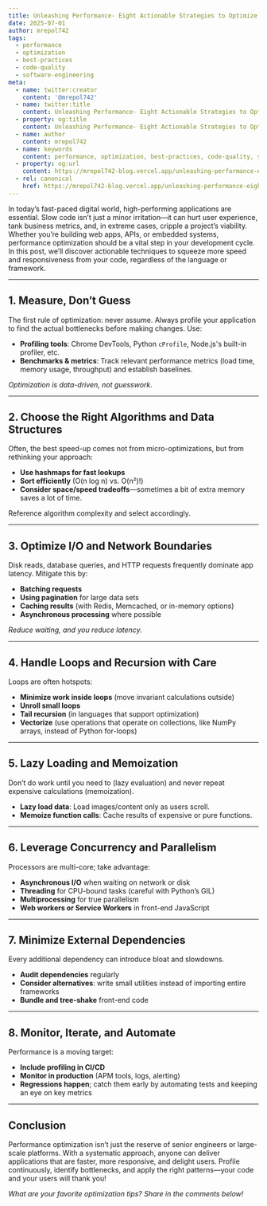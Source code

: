 ```yaml
---
title: Unleashing Performance- Eight Actionable Strategies to Optimize Your Code
date: 2025-07-01
author: mrepol742
tags:
  - performance
  - optimization
  - best-practices
  - code-quality
  - software-engineering
meta:
  - name: twitter:creator
    content: '@mrepol742'
  - name: twitter:title
    content: Unleashing Performance- Eight Actionable Strategies to Optimize Your Code
  - property: og:title
    content: Unleashing Performance- Eight Actionable Strategies to Optimize Your Code
  - name: author
    content: mrepol742
  - name: keywords
    content: performance, optimization, best-practices, code-quality, software-engineering
  - property: og:url
    content: https://mrepol742-blog.vercel.app/unleashing-performance-eight-actionable-strategies-to-optimize-your-code/
  - rel: canonical
    href: https://mrepol742-blog.vercel.app/unleashing-performance-eight-actionable-strategies-to-optimize-your-code/
---
```


In today’s fast-paced digital world, high-performing applications are essential. Slow code isn’t just a minor irritation—it can hurt user experience, tank business metrics, and, in extreme cases, cripple a project’s viability. Whether you’re building web apps, APIs, or embedded systems, performance optimization should be a vital step in your development cycle. In this post, we’ll discover actionable techniques to squeeze more speed and responsiveness from your code, regardless of the language or framework.

---

## 1. Measure, Don’t Guess
The first rule of optimization: never assume. Always profile your application to find the actual bottlenecks before making changes. Use:

- **Profiling tools**: Chrome DevTools, Python `cProfile`, Node.js's built-in profiler, etc.
- **Benchmarks & metrics**: Track relevant performance metrics (load time, memory usage, throughput) and establish baselines.

*Optimization is data-driven, not guesswork.*

---

## 2. Choose the Right Algorithms and Data Structures
Often, the best speed-up comes not from micro-optimizations, but from rethinking your approach:

- **Use hashmaps for fast lookups**
- **Sort efficiently** (O(n log n) vs. O(n²)!)
- **Consider space/speed tradeoffs**—sometimes a bit of extra memory saves a lot of time.

Reference algorithm complexity and select accordingly.

---

## 3. Optimize I/O and Network Boundaries
Disk reads, database queries, and HTTP requests frequently dominate app latency. Mitigate this by:

- **Batching requests**
- **Using pagination** for large data sets
- **Caching results** (with Redis, Memcached, or in-memory options)
- **Asynchronous processing** where possible

*Reduce waiting, and you reduce latency.*

---

## 4. Handle Loops and Recursion with Care
Loops are often hotspots:

- **Minimize work inside loops** (move invariant calculations outside)
- **Unroll small loops**
- **Tail recursion** (in languages that support optimization)
- **Vectorize** (use operations that operate on collections, like NumPy arrays, instead of Python for-loops)

---

## 5. Lazy Loading and Memoization
Don’t do work until you need to (lazy evaluation) and never repeat expensive calculations (memoization).

- **Lazy load data**: Load images/content only as users scroll.
- **Memoize function calls**: Cache results of expensive or pure functions.

---

## 6. Leverage Concurrency and Parallelism
Processors are multi-core; take advantage:

- **Asynchronous I/O** when waiting on network or disk
- **Threading** for CPU-bound tasks (careful with Python’s GIL)
- **Multiprocessing** for true parallelism
- **Web workers or Service Workers** in front-end JavaScript

---

## 7. Minimize External Dependencies
Every additional dependency can introduce bloat and slowdowns. 

- **Audit dependencies** regularly
- **Consider alternatives**: write small utilities instead of importing entire frameworks
- **Bundle and tree-shake** front-end code

---

## 8. Monitor, Iterate, and Automate
Performance is a moving target: 

- **Include profiling in CI/CD**
- **Monitor in production** (APM tools, logs, alerting)
- **Regressions happen**; catch them early by automating tests and keeping an eye on key metrics

---

## Conclusion
Performance optimization isn’t just the reserve of senior engineers or large-scale platforms. With a systematic approach, anyone can deliver applications that are faster, more responsive, and delight users. Profile continuously, identify bottlenecks, and apply the right patterns—your code and your users will thank you!

*What are your favorite optimization tips? Share in the comments below!*

